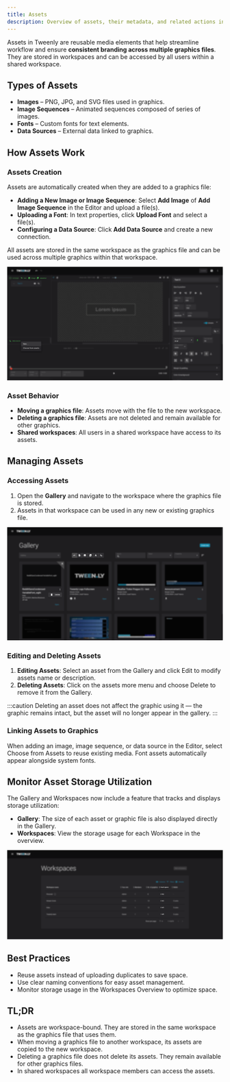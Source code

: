 ```yaml
---
title: Assets
description: Overview of assets, their metadata, and related actions in Tweenly.
---
```


Assets in Tweenly are reusable media elements that help streamline workflow and ensure **consistent branding across multiple graphics files**. They are stored in workspaces and can be accessed by all users within a shared workspace.

## Types of Assets

- **Images** – PNG, JPG, and SVG files used in graphics.
- **Image Sequences** – Animated sequences composed of series of images.
- **Fonts** – Custom fonts for text elements.
- **Data Sources** – External data linked to graphics.

## How Assets Work

### Assets Creation

Assets are automatically created when they are added to a graphics file:

- **Adding a New Image or Image Sequence**: Select **Add Image** of **Add Image Sequence** in the Editor and upload a file(s).
- **Uploading a Font**: In text properties, click **Upload Font** and select a file(s).
- **Configuring a Data Source**: Click **Add Data Source** and create a new connection.

All assets are stored in the same workspace as the graphics file and can be used across multiple graphics within that workspace.

![Create Assets in the Editor](../../../assets/assets/assets-add-new-in-editor.png)

### Asset Behavior

- **Moving a graphics file**: Assets move with the file to the new workspace.
- **Deleting a graphics file**: Assets are not deleted and remain available for other graphics.
- **Shared workspaces**: All users in a shared workspace have access to its assets.


## Managing Assets

### Accessing Assets

1. Open the **Gallery** and navigate to the workspace where the graphics file is stored.
2. Assets in that workspace can be used in any new or existing graphics file.

![Manage Assets in the Gallery](../../../assets/assets/gallery-manage-assets.png)

### Editing and Deleting Assets

1.	**Editing Assets**: Select an asset from the Gallery and click Edit to modify assets name or description.
2.	**Deleting Assets**: Click on the assets more menu and choose Delete to remove it from the Gallery.

:::caution
Deleting an asset does not affect the graphic using it — the graphic remains intact, but the asset will no longer appear in the gallery.
:::

### Linking Assets to Graphics

When adding an image, image sequence, or data source in the Editor, select Choose from Assets to reuse existing media. Font assets automatically appear alongside system fonts.

## Monitor Asset Storage Utilization

The Gallery and Workspaces now include a feature that tracks and displays storage utilization:
- **Gallery**: The size of each asset or graphic file is also displayed directly in the Gallery.
- **Workspaces**: View the storage usage for each Workspace in the overview. 

![Monitor Asset Storage Utilization](../../../assets/assets/workspaces-storage.png)


## Best Practices
- Reuse assets instead of uploading duplicates to save space.
- Use clear naming conventions for easy asset management.
- Monitor storage usage in the Workspaces Overview to optimize space.

## TL;DR

- Assets are workspace-bound. They are stored in the same workspace as the graphics file that uses them.
- When moving a graphics file to another workspace, its assets are copied to the new workspace.
- Deleting a graphics file does not delete its assets. They remain available for other graphics files.
- In shared workspaces all workspace members can access the assets.